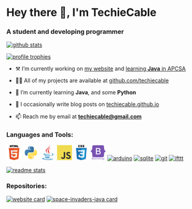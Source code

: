 # Hey there 👋, I'm TechieCable

### A student and developing programmer

[![github stats](https://github-readme-stats.vercel.app/api?username=techiecable&show_icons=true&theme=discord_old_blurple&hide_border=true)](https://github.com/anuraghazra/github-readme-stats)

[![profile trophies](https://github-profile-trophy.vercel.app/?username=techiecable&title=Joined2020,Stars,Repositories,Commits&theme=discord&margin-w=10&margin-h=10&no-frame=true)](https://github.com/ryo-ma/github-profile-trophy)

-   ⚒️ I’m currently working on [my website](https://techiecable.github.io) and [learning **Java** in APCSA](https://github.com/TechieCable/APCSA-Projects)

-   👨‍💻 All of my projects are available at [github.com/techiecable](https://github.com/techiecable)

-   🌱 I’m currently learning **Java**, and some **Python**

-   📝 I occasionally write blog posts on [techiecable.github.io](https://techiecable.github.io)

-   📫 Reach me by email at **techiecable@gmail.com**

### Languages and Tools:

[<img src="https://raw.githubusercontent.com/devicons/devicon/master/icons/html5/html5-original-wordmark.svg" alt="html5" width="40" height="40"/>](https://www.w3.org/html/)
[<img src="https://raw.githubusercontent.com/devicons/devicon/master/icons/python/python-original.svg" alt="python" width="40" height="40"/>](https://www.python.org)
[<img src="https://raw.githubusercontent.com/devicons/devicon/master/icons/java/java-original.svg" alt="java" width="40" height="40"/>](https://www.java.com)
[<img src="https://raw.githubusercontent.com/devicons/devicon/master/icons/javascript/javascript-original.svg" alt="javascript" width="40" height="40"/>](https://developer.mozilla.org/en-US/docs/Web/JavaScript)
[<img src="https://raw.githubusercontent.com/devicons/devicon/master/icons/css3/css3-original-wordmark.svg" alt="css3" width="40" height="40"/>](https://www.w3schools.com/css/)
[<img src="https://raw.githubusercontent.com/devicons/devicon/master/icons/bootstrap/bootstrap-plain-wordmark.svg" alt="bootstrap" width="40" height="40"/>](https://getbootstrap.com)
[<img src="https://cdn.worldvectorlogo.com/logos/arduino-1.svg" alt="arduino" width="40" height="40"/>](https://www.arduino.cc/)
[<img src="https://www.vectorlogo.zone/logos/sqlite/sqlite-icon.svg" alt="sqlite" width="40" height="40"/>](https://www.sqlite.org/)
[<img src="https://www.vectorlogo.zone/logos/git-scm/git-scm-icon.svg" alt="git" width="40" height="40"/>](https://git-scm.com/)
[<img src="https://www.vectorlogo.zone/logos/ifttt/ifttt-ar21.svg" alt="ifttt" width="40" height="40"/>](https://ifttt.com/)

[![readme stats](https://github-readme-stats.vercel.app/api/top-langs?username=techiecable&layout=compact&theme=discord_old_blurple&hide_border=true)](https://github.com/anuraghazra/github-readme-stats)

### Repositories:

[![website card](https://github-readme-stats.vercel.app/api/pin/?username=techiecable&repo=techiecable.github.io&theme=discord_old_blurple&hide_border=true)](https://github.com/techiecable/techiecable.github.io)  [![space-invaders-java card](https://github-readme-stats.vercel.app/api/pin/?username=techiecable&repo=space-invaders-java&theme=discord_old_blurple&hide_border=true)](https://github.com/techiecable/space-invaders-java)

